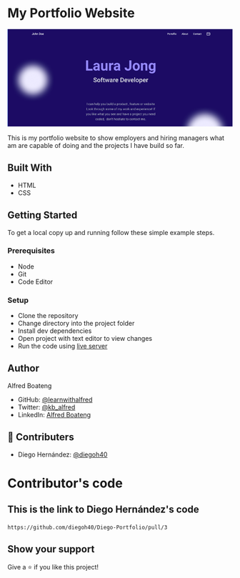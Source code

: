 # My Portfolio Website

![Portfolio](images/portfolio.png)


This is my portfolio website to show employers and hiring managers what am are capable of doing and the projects I have build so far.

## Built With

- HTML
- CSS

## Getting Started

To get a local copy up and running follow these simple example steps.

### Prerequisites

- Node
- Git
- Code Editor

### Setup

- Clone the repository
- Change directory into the project folder
- Install dev dependencies
- Open project with text editor to view changes
- Run the code using [live server](https://www.google.com/search?client=safari&rls=en&q=live+server&ie=UTF-8&oe=UTF-8)

## Author

Alfred Boateng

- GitHub: [@learnwithalfred](https://github.com/learnwithalfred)
- Twitter: [@kb_alfred](https://twitter.com/kb_alfred)
- LinkedIn: [Alfred Boateng](https://www.linkedin.com/in/alfred-boateng-704670138/)

## 🤝 Contributers

-  Diego Hernández: [@diegoh40](https://github.com/diegoh40)


# Contributor's code 

## This is the link to Diego Hernández's code
`https://github.com/diegoh40/Diego-Portfolio/pull/3`

## Show your support

Give a ⭐️ if you like this project!

